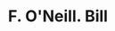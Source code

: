 ---
doi: 10.7916/D8CZ4KB4
date_other: '1880'
date_other_textual: 1880-1889
form: printed ephemera
genre:
- Invoices
name:
- F. O'Neill
object_in_context_url: https://biggert.cul.columbia.edu/items/view/ave_biggert_01658
subject_hierarchical_geographic:
- New York, New York, United States
subject_name:
- F. O'Neill
title: F. O'Neill. Bill
sort_title: F. O'Neill. Bill
call_number: ave_biggert_01658
coordinates:
- 40.71277777777778,-74.00583333333333
pid: ave_biggert_01658
identifiers: ave_biggert_01658
thumbnail: https://derivativo-1.library.columbia.edu/iiif/2/ldpd:490768/full/!256,256/0/native.jpg
permalink: "/biggert/ave_biggert_01658/"
layout: iiif-image-page
---